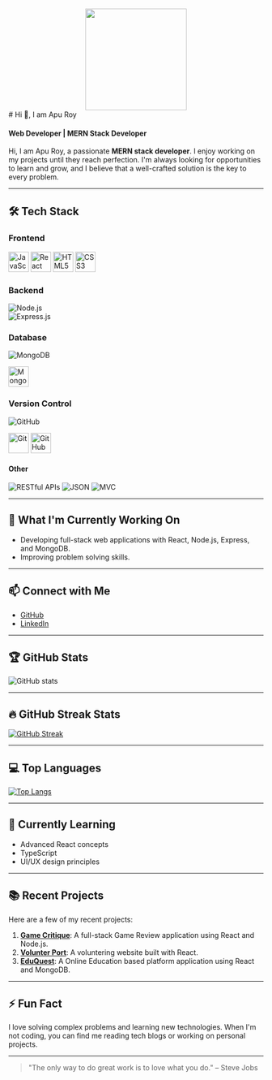 ###

<div align="center">
  <img height="200" src="https://i.ibb.co.com/1Y2MsqS3/Phone-01786209895.png"  />
</div>
# Hi 👋, I am Apu Roy

#### Web Developer | MERN Stack Developer

Hi, I am Apu Roy, a passionate **MERN stack developer**. I enjoy working on my projects until they reach perfection. I'm always looking for opportunities to learn and grow, and I believe that a well-crafted solution is the key to every problem.

---

## 🛠️ **Tech Stack**

### Frontend
<div align="left">
  <img src="https://cdn.jsdelivr.net/gh/devicons/devicon/icons/javascript/javascript-original.svg" height="40" alt="JavaScript" />
  <img src="https://cdn.jsdelivr.net/gh/devicons/devicon/icons/react/react-original.svg" height="40" alt="React" />
  <img src="https://cdn.jsdelivr.net/gh/devicons/devicon/icons/html5/html5-original.svg" height="40" alt="HTML5" />
  <img src="https://cdn.jsdelivr.net/gh/devicons/devicon/icons/css3/css3-original.svg" height="40" alt="CSS3" />
</div>

### Backend
![Node.js](https://img.shields.io/badge/-Node.js-339933?style=flat&logo=node.js&logoColor=white)  
![Express.js](https://img.shields.io/badge/-Express.js-000000?style=flat&logo=express&logoColor=white)  

### Database
![MongoDB](https://img.shields.io/badge/-MongoDB-47A248?style=flat&logo=mongodb&logoColor=white)  
<div align="left">
  <img src="https://cdn.jsdelivr.net/gh/devicons/devicon/icons/mongodb/mongodb-original.svg" height="40" alt="MongoDB" />
</div>



### Version Control
![GitHub](https://img.shields.io/badge/-GitHub-181717?style=flat&logo=github&logoColor=white)  
<div align="left">
  <img src="https://cdn.jsdelivr.net/gh/devicons/devicon/icons/git/git-original.svg" height="40" alt="Git" />
  <img src="https://cdn.jsdelivr.net/gh/devicons/devicon/icons/github/github-original.svg" height="40" alt="GitHub" />
</div>



#### Other
![RESTful APIs](https://img.shields.io/badge/-RESTful%20APIs-4CAF50?style=flat)
![JSON](https://img.shields.io/badge/-JSON-000000?style=flat&logo=json&logoColor=white)
![MVC](https://img.shields.io/badge/-MVC%20Architecture-7952B3?style=flat)

---

## 🚀 **What I'm Currently Working On**
- Developing full-stack web applications with React, Node.js, Express, and MongoDB.
- Improving problem solving skills.

---

## 📫 **Connect with Me**
- [GitHub](https://github.com/Apur0y)
- [LinkedIn](https://www.linkedin.com/in/apu-roy-9192b9294/)

---

## 🏆 **GitHub Stats**
![GitHub stats](https://github-readme-stats.vercel.app/api?username=Apur0y&show_icons=true&count_private=true&hide=prs&theme=radical)

---

## 🔥 **GitHub Streak Stats**
[![GitHub Streak](https://streak-stats.demolab.com/?user=Apur0y&theme=radical)](https://git.io/streak-stats)

---

## 💻 **Top Languages**
[![Top Langs](https://github-readme-stats.vercel.app/api/top-langs/?username=Apur0y&layout=compact&theme=radical)](https://github.com/anuraghazra/github-readme-stats)

---

## 🌱 **Currently Learning**
- Advanced React concepts
- TypeScript
- UI/UX design principles

---

## 📚 **Recent Projects**
Here are a few of my recent projects:
1. **[Game Critique](https://aquamarine-custard-8f7ba5.netlify.app/)**: A full-stack Game Review application using React and Node.js.
2. **[Volunter Port](https://volunteer-port.web.app/)**: A voluntering website built with React.
3. **[EduQuest](https://edu-quest-aa2b3.web.app/)**: A Online Education based platform application using React and MongoDB.

---

## ⚡ **Fun Fact**
I love solving complex problems and learning new technologies. When I'm not coding, you can find me reading tech blogs or working on personal projects.

---

> "The only way to do great work is to love what you do." – Steve Jobs
